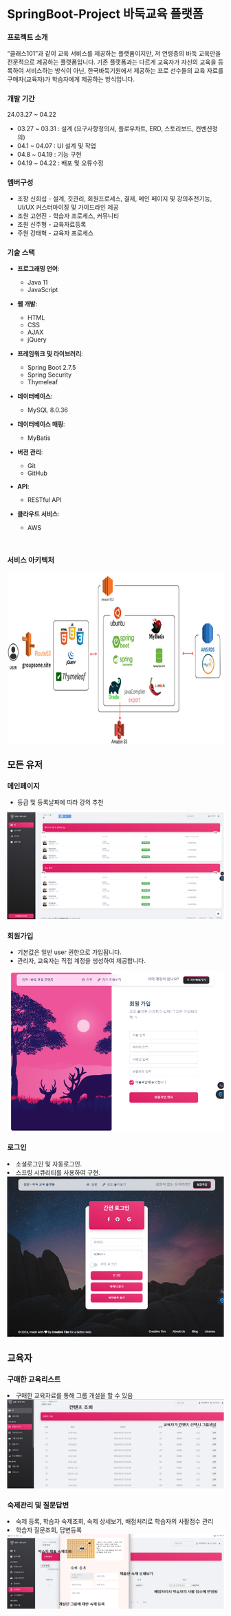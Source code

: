 <h1>SpringBoot-Project 바둑교육 플랫폼</h1>

<h3>프로젝트 소개</h3>
“클래스101”과 같이 교육 서비스를 제공하는 플랫폼이지만, 저 연령층의 바둑 교육만을 전문적으로 제공하는 플랫폼입니다. 기존 플랫폼과는 다르게 교육자가 자신의 교육을 등록하여 서비스하는 방식이 아닌, 한국바둑기원에서 제공하는 프로 선수들의 교육 자료를 구매자(교육자)가 학습자에게 제공하는 방식입니다.

<h3>개발 기간</h3>
24.03.27 ~ 04.22
<ul>
  <li>03.27 ~ 03.31 : 설계 (요구사항정의서, 플로우차트, ERD, 스토리보드, 컨벤션정의)</li>
  <li>04.1 ~ 04.07 : UI 설계 및 작업 </li>
  <li>04.8 ~ 04.19 : 기능 구현 </li>
  <li>04.19 ~ 04.22 : 배포 및 오류수정 </li>
</ul>

<h3>멤버구성</h3>
<ul>
  <li>조장 신희섭 - 설계, 깃관리, 회원프로세스, 결제, 메인 페이지 및 강의추천기능, UI/UX 커스터마이징 및 가이드라인 제공</li>
  <li>조원 고현진 - 학습자 프로세스, 커뮤니티</li>
  <li>조원 신주형 - 교육자료등록</li>
  <li>주원 강태혁 - 교육자 프로세스</li>
</ul>

### 기술 스택
- **프로그래밍 언어**:
  - Java 11
  - JavaScript

- **웹 개발**:
  - HTML
  - CSS
  - AJAX
  - jQuery

- **프레임워크 및 라이브러리**:
  - Spring Boot 2.7.5
  - Spring Security
  - Thymeleaf

- **데이터베이스**:
  - MySQL 8.0.36

- **데이터베이스 매핑**:
  - MyBatis

- **버전 관리**:
  - Git
  - GitHub

- **API**:
  - RESTful API

- **클라우드 서비스**:
  - AWS

<br>
<h3>서비스 아키텍처</h3> 
<img src="imgs/123.png" width="900" height="400">
<br>

<h2>모든 유저</h2>
<h3>메인페이지</h3>
<ul>
  <li>등급 및 등록날짜에 따라 강의 추천</li>
</ul>
<img src="imgs/mainpage.png">

<h3>회원가입</h3>
<ul>
  <li>기본값은 일반 user 권한으로 가입됩니다.</li>
  <li>관리자, 교육자는 직접 계정을 생성하여 제공합니다.</li>
</ul>
<img src="imgs/singUp.png">

<h3>로그인</h3>
  <li>소셜로그인 및 자동로그인.</li>
  <li>스프링 시큐리티를 사용하여 구현.</li>
<img src="imgs/login.png">
<br>
<h2>교육자</h2>
<h3>구매한 교육리스트</h3>
  <li>구매한 교육자료를 통해 그룹 개설을 할 수 있음</li>
<img src="imgs/edu/eduSelectAdd.png">

<h3>숙제관리 및 질문답변</h3>
  <li>숙제 등록, 학습자 숙제조회, 숙제 상세보기, 배점처리로 학습자의 사활점수 관리</li>
  <li>학습자 질문조회, 답변등록</li>
<img src="imgs/edu/homeworkAdd.png">

